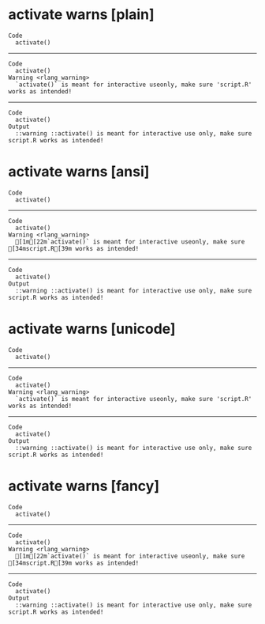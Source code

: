 # activate warns [plain]

    Code
      activate()

---

    Code
      activate()
    Warning <rlang_warning>
      `activate()` is meant for interactive useonly, make sure 'script.R' works as intended!

---

    Code
      activate()
    Output
      ::warning ::activate() is meant for interactive use only, make sure script.R works as intended!

# activate warns [ansi]

    Code
      activate()

---

    Code
      activate()
    Warning <rlang_warning>
      [1m[22m`activate()` is meant for interactive useonly, make sure [34mscript.R[39m works as intended!

---

    Code
      activate()
    Output
      ::warning ::activate() is meant for interactive use only, make sure script.R works as intended!

# activate warns [unicode]

    Code
      activate()

---

    Code
      activate()
    Warning <rlang_warning>
      `activate()` is meant for interactive useonly, make sure 'script.R' works as intended!

---

    Code
      activate()
    Output
      ::warning ::activate() is meant for interactive use only, make sure script.R works as intended!

# activate warns [fancy]

    Code
      activate()

---

    Code
      activate()
    Warning <rlang_warning>
      [1m[22m`activate()` is meant for interactive useonly, make sure [34mscript.R[39m works as intended!

---

    Code
      activate()
    Output
      ::warning ::activate() is meant for interactive use only, make sure script.R works as intended!

